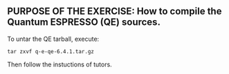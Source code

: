 PURPOSE OF THE EXERCISE:
How to compile the Quantum ESPRESSO (QE) sources.
-------------------------------------------------


To untar the QE tarball, execute:

    tar zxvf q-e-qe-6.4.1.tar.gz

Then follow the instuctions of tutors.

